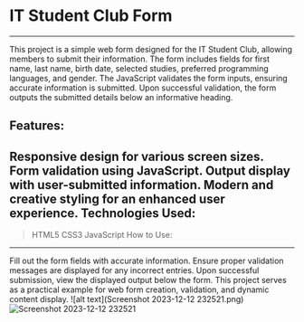 # IT Student Club Form
---
This project is a simple web form designed for the IT Student Club, allowing members to submit their information. The form includes fields for first name, last name, birth date, selected studies, preferred programming languages, and gender. The JavaScript validates the form inputs, ensuring accurate information is submitted. Upon successful validation, the form outputs the submitted details below an informative heading.

## Features:

Responsive design for various screen sizes.
Form validation using JavaScript.
Output display with user-submitted information.
Modern and creative styling for an enhanced user experience.
Technologies Used:
---
> HTML5
> CSS3
> JavaScript
How to Use:
---
Fill out the form fields with accurate information.
Ensure proper validation messages are displayed for any incorrect entries.
Upon successful submission, view the displayed output below the form.
This project serves as a practical example for web form creation, validation, and dynamic content display.
![alt text](Screenshot 2023-12-12 232521.png)
![Screenshot 2023-12-12 232521](https://github.com/abdo22c/IT-Student-Club-Form/assets/117281541/94d3dcf0-24f8-4d94-af30-bc8d78d88335)
